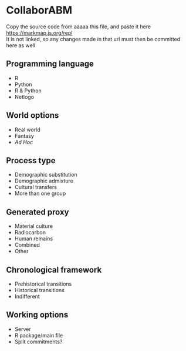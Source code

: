 # CollaborABM

Copy the source code from aaaaa this file, and paste it here https://markmap.js.org/repl \
It is not linked, so any changes made in that url must then be committed here as well

## Programming language

- R
- Python
- R & Python
- Netlogo

## World options

- Real world
- Fantasy
- *Ad Hoc*

## Process type

- Demographic substitution
- Demographic admixture
- Cultural transfers
- More than one group

## Generated proxy

- Material culture
- Radiocarbon
- Human remains
- Combined
- Other

## Chronological framework

- Prehistorical transitions
- Historical transitions
- Indifferent

## Working options

- Server
- R package/main file
- Split commitments?

